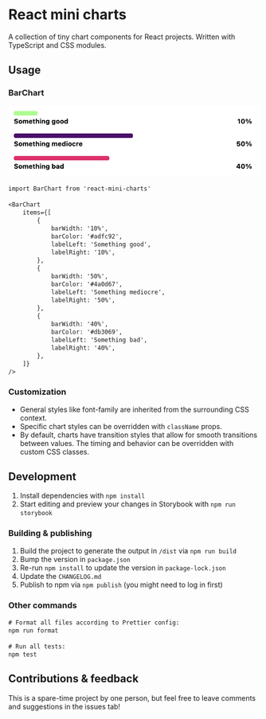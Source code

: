 # React mini charts

A collection of tiny chart components for React projects. Written with TypeScript and CSS modules.

## Usage

### BarChart

![A bar chart with three items](./screenshots/BarChart.jpg)

```tsx
import BarChart from 'react-mini-charts'

<BarChart
	items={[
		{
			barWidth: '10%',
			barColor: '#adfc92',
			labelLeft: 'Something good',
			labelRight: '10%',
		},
		{
			barWidth: '50%',
			barColor: '#4a0d67',
			labelLeft: 'Something mediocre',
			labelRight: '50%',
		},
		{
			barWidth: '40%',
			barColor: '#db3069',
			labelLeft: 'Something bad',
			labelRight: '40%',
		},
	]}
/>
```

### Customization

- General styles like font-family are inherited from the surrounding CSS context.
- Specific chart styles can be overridden with `className` props.
- By default, charts have transition styles that allow for smooth transitions between values. The timing and behavior can be overridden with custom CSS classes.


## Development

1. Install dependencies with `npm install`
2. Start editing and preview your changes in Storybook with `npm run storybook`

### Building & publishing

1. Build the project to generate the output in `/dist` via `npm run build`
2. Bump the version in `package.json`
3. Re-run `npm install` to update the version in `package-lock.json`
4. Update the `CHANGELOG.md`
5. Publish to npm via `npm publish` (you might need to log in first)

### Other commands

```shell
# Format all files according to Prettier config:
npm run format

# Run all tests:
npm test
```

## Contributions & feedback

This is a spare-time project by one person, but feel free to leave comments and suggestions in the issues tab!
